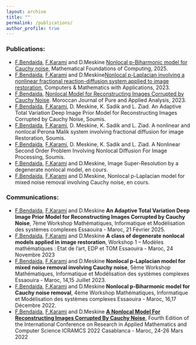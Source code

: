 ```yaml
---
layout: archive
title: ""
permalink: /publications/
author_profile: true
---
```


### Publications:

* [F.Bendaida](https://fbendaida.github.io/), [F.Karami](http://este.uca.ma/mmsc/Karami.html) and D.Meskine [Nonlocal p-Biharmonic model for Cauchy noise](https://doi.org/10.3934/mfc.2025003),  Mathematical Foundations of Computing, 2025.
* [F.Bendaida](https://fbendaida.github.io/), [F.Karami](http://este.uca.ma/mmsc/Karami.html) and D.Meskine[Nonlocal p-Laplacian involving a nonlinear fractional reaction-diffusion system applied to image restoration](https://doi.org/10.1016/j.camwa.2023.10.001), Computers & Mathematics with Applications, 2023.
* [F.Bendaida](https://fbendaida.github.io/), [Nonlocal Model for Reconstructing Images Corrupted by Cauchy Noise](https://doi.org/10.2478/mjpaa-2023-0003). Moroccan Journal of Pure and Applied Analysis, 2023.
* [F.Bendaida](https://fbendaida.github.io/), [F.Karami](http://este.uca.ma/mmsc/Karami.html), D. Meskine, K. Sadik and L. Ziad. An Adaptive Total Variation Deep Image Prior Model for Reconstructing Images Corrupted by Cauchy Noise, Soumis.
* [F.Bendaida](https://fbendaida.github.io/), [F.Karami](http://este.uca.ma/mmsc/Karami.html), D. Meskine, K. Sadik and L. Ziad. A nonlinear and nonlocal Perona Malik system involving fractional diffusion for image Restoration, Soumis.
* [F.Bendaida](https://fbendaida.github.io/), [F.Karami](http://este.uca.ma/mmsc/Karami.html), D. Meskine, K. Sadik and L. Ziad. A Nonlinear Second Order Problem Involving Nonlocal Diffusion For Image Processing, Soumis.
* [F.Bendaida](https://fbendaida.github.io/), [F.Karami](http://este.uca.ma/mmsc/Karami.html) and D.Meskine, Image Super-Resolution by a degenerate nonlocal model, en cours.
* [F.Bendaida](https://fbendaida.github.io/), [F.Karami](http://este.uca.ma/mmsc/Karami.html) and D.Meskine, Nonlocal p-Laplacian model for mixed noise removal involving Cauchy noise, en cours.

### Communications:
* [F.Bendaida](https://fbendaida.github.io/), [F.Karami](http://este.uca.ma/mmsc/Karami.html) and D.Meskine **An Adaptive Total Variation Deep Image Prior Model for Reconstructing Images Corrupted by Cauchy Noise**, 7ème Workshop Mathématiques, Informatique et Modélisation des systèmes complexes Essaouira - Maroc, 21 Février 2025.
* [F.Bendaida](https://fbendaida.github.io/), [F.Karami](http://este.uca.ma/mmsc/Karami.html) and D.Meskine **A class of degenerate nonlocal models applied in image restoration**, Workshop 1 – Modèles mathématiques : Etat de l’art, EDP et TOM Essaouira - Maroc, 24 Novembre 2023
* [F.Bendaida](https://fbendaida.github.io/), [F.Karami](http://este.uca.ma/mmsc/Karami.html) and D.Meskine **Nonlocal p-Laplacian model for mixed noise removal involving Cauchy noise**, 5ème Workshop Mathématiques, Informatique et Modélisation des systèmes complexes Essaouira - Maroc, 14,15 Juillet 2023.
* [F.Bendaida](https://fbendaida.github.io/), [F.Karami](http://este.uca.ma/mmsc/Karami.html) and D.Meskine **Nonlocal p-Biharmonic model for Cauchy noise removal**, 4ème Workshop Mathématiques, Informatique et Modélisation des systèmes complexes Essaouira - Maroc, 16,17 Décembre 2022.
* [F.Bendaida](https://fbendaida.github.io/), [F.Karami](http://este.uca.ma/mmsc/Karami.html) and D.Meskine [**A Nonlocal Model For Reconstructing Images Corrupted By Cauchy Noise**](https://icramcs2022.sciencesconf.org/data/icramcs2022_paper_375.html), Fourth Edition of the International Conference on Research in Applied Mathematics and Computer Science ICRAMCS 2022 Casablanca - Maroc, 24-26 Mars 2022
